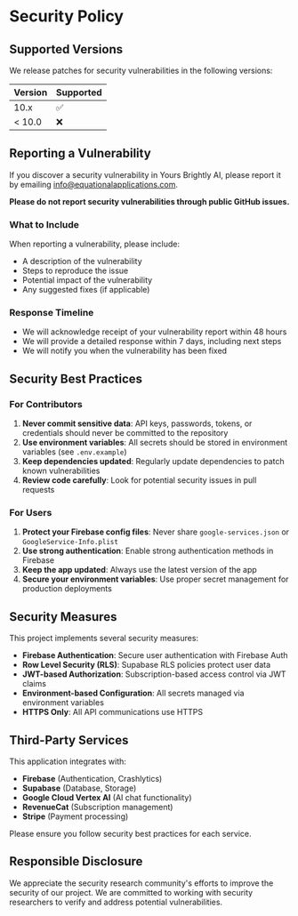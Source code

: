 # Security Policy

## Supported Versions

We release patches for security vulnerabilities in the following versions:

| Version | Supported          |
| ------- | ------------------ |
| 10.x    | :white_check_mark: |
| < 10.0  | :x:                |

## Reporting a Vulnerability

If you discover a security vulnerability in Yours Brightly AI, please report it by emailing [info@equationalapplications.com](mailto:info@equationalapplications.com).

**Please do not report security vulnerabilities through public GitHub issues.**

### What to Include

When reporting a vulnerability, please include:

- A description of the vulnerability
- Steps to reproduce the issue
- Potential impact of the vulnerability
- Any suggested fixes (if applicable)

### Response Timeline

- We will acknowledge receipt of your vulnerability report within 48 hours
- We will provide a detailed response within 7 days, including next steps
- We will notify you when the vulnerability has been fixed

## Security Best Practices

### For Contributors

1. **Never commit sensitive data**: API keys, passwords, tokens, or credentials should never be committed to the repository
2. **Use environment variables**: All secrets should be stored in environment variables (see `.env.example`)
3. **Keep dependencies updated**: Regularly update dependencies to patch known vulnerabilities
4. **Review code carefully**: Look for potential security issues in pull requests

### For Users

1. **Protect your Firebase config files**: Never share `google-services.json` or `GoogleService-Info.plist`
2. **Use strong authentication**: Enable strong authentication methods in Firebase
3. **Keep the app updated**: Always use the latest version of the app
4. **Secure your environment variables**: Use proper secret management for production deployments

## Security Measures

This project implements several security measures:

- **Firebase Authentication**: Secure user authentication with Firebase Auth
- **Row Level Security (RLS)**: Supabase RLS policies protect user data
- **JWT-based Authorization**: Subscription-based access control via JWT claims
- **Environment-based Configuration**: All secrets managed via environment variables
- **HTTPS Only**: All API communications use HTTPS

## Third-Party Services

This application integrates with:

- **Firebase** (Authentication, Crashlytics)
- **Supabase** (Database, Storage)
- **Google Cloud Vertex AI** (AI chat functionality)
- **RevenueCat** (Subscription management)
- **Stripe** (Payment processing)

Please ensure you follow security best practices for each service.

## Responsible Disclosure

We appreciate the security research community's efforts to improve the security of our project. We are committed to working with security researchers to verify and address potential vulnerabilities.
